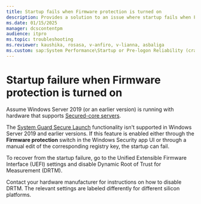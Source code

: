 ```yaml
---
title: Startup fails when Firmware protection is turned on
description: Provides a solution to an issue where startup fails when Firmware protection is turned on.
ms.date: 01/15/2025
manager: dcscontentpm
audience: itpro
ms.topic: troubleshooting
ms.reviewer: kaushika, rosasa, v-anfiro, v-lianna, asbaliga
ms.custom: sap:System Performance\Startup or Pre-logon Reliability (crash, errors, bug check or Blue Screen), csstroubleshoot
---
```

# Startup failure when Firmware protection is turned on

Assume Windows Server 2019 (or an earlier version) is running with hardware that supports [Secured-core servers](/windows-server/security/secured-core-server).

The [System Guard Secure Launch](/windows/security/threat-protection/windows-defender-system-guard/system-guard-secure-launch-and-smm-protection#windows-security-center) functionality isn't supported in Windows Server 2019 and earlier versions. If this feature is enabled either through the **Firmware protection** switch in the Windows Security app UI or through a manual edit of the corresponding registry key, the startup can fail.

To recover from the startup failure, go to the Unified Extensible Firmware Interface (UEFI) settings and disable Dynamic Root of Trust for Measurement (DRTM).

Contact your hardware manufacturer for instructions on how to disable DRTM. The relevant settings are labeled differently for different silicon platforms.
